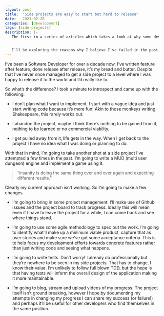 ```yaml
---
layout: post
title:  "Side projects are easy to start but hard to release"
date:   2021-02-28
categories: [development]
tags: [side-projects]
description: |-
   The first in a series of articles which takes a look at why some developers, myself included, struggle to make real headway on our side projects.


   I'll be exploring the reasons why I believe I've failed in the past, the steps I'm taking to to help and the progress I make along the way.
---
```


I’ve been a Software Developer for over a decade now.  I’ve written feature after feature, done release after release, it’s my bread and butter.  Despite that I’ve never once managed to get a side project to a level where I was happy to release it to the world and I’d really like to.

So what’s the difference? I took a minute to introspect and came up with the following.

  * I don’t plan what I want to implement.  I start with a vague idea and just start writing code because it’s more fun!  Akin to those monkeys writing Shakespeare, this rarely works out.

  * I abandon the project, maybe I think there’s nothing to be gained from it, nothing to be learned or no commercial viability.
  
  * I get pulled away from it, life gets in the way.  When I get back to the project I have no idea what I was doing or planning to do.

With that in mind, I’m going to take another shot at a side project I’ve attempted a few times in the past.  I’m going to write a MUD (multi user dungeon) engine and implement a game using it.

> “insanity is doing the same thing over and over again and expecting different results."

Clearly my current approach isn’t working.  So I’m going to make a few changes.

  * I’m going to bring in some project management.  I’ll make use of Github issues and the project board to track progress.  Ideally this will mean even if I have to leave the project for a while, I can come back and see where things stand.

  * I’m going to use some agile methodology to spec out the work.  I’m going to identify what’ll make up a minimum viable product, capture that as user stories and make sure we’ve got some acceptance criteria.  This is to help focus my development efforts towards concrete features rather than just writing code and seeing what happens.

  * I’m going to write tests.  Don’t worry! I already do professionally but they’re nowhere to be seen in my side projects.  That has to change, I know their value.  I’m unlikely to follow full blown TDD, but the hope is that having tests will inform the overall design of the application making it more maintainable.

  * I’m going to blog, stream and upload videos of my progress.  The project itself isn’t ground breaking, however I hope by documenting my attempts in changing my progress I can share my success (or failure!) and perhaps it’ll be useful for other developers who find themselves in the same position.

